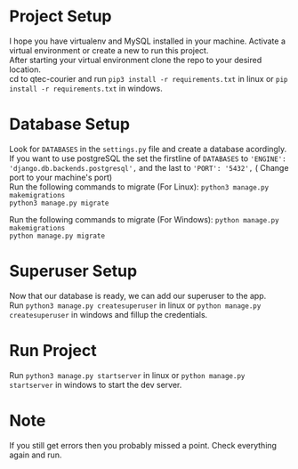 # Project Setup

I hope you have virtualenv and MySQL installed in your machine. Activate a virtual environment or create a new to run this project.<br/>
After starting your virtual environment clone the repo to your desired location.<br/>
cd to qtec-courier and run `pip3 install -r requirements.txt` in linux or `pip install -r requirements.txt` in windows.<br/>

# Database Setup
Look for `DATABASES` in the `settings.py` file and create a database acordingly.<br/>
If you want to use postgreSQL the set the firstline of `DATABASES` to `'ENGINE': 'django.db.backends.postgresql',` and the last to `'PORT': '5432',` ( Change port to your machine's port)<br/>
Run the following commands to migrate (For Linux): 
`python3 manage.py makemigrations`<br/>
`python3 manage.py migrate`<br/>

Run the following commands to migrate (For Windows): 
`python manage.py makemigrations`<br/>
`python manage.py migrate`<br/>

# Superuser Setup
Now that our database is ready, we can add our superuser to the app.<br/>
Run `python3 manage.py createsuperuser` in linux or `python manage.py createsuperuser` in windows and fillup the credentials.<br/>

# Run Project
Run `python3 manage.py startserver` in linux or `python manage.py startserver` in windows to start the dev server.<br/>

# Note
If you still get errors then you probably missed a point. Check everything again and run.



